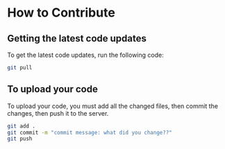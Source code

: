 # How to Contribute

## Getting the latest code updates

To get the latest code updates, run the following code:

```bash
git pull
```

## To upload your code

To upload your code, you must add all the changed files, then commit the changes, then push it to the server.

```bash
git add .
git commit -m "commit message: what did you change??"
git push
```

